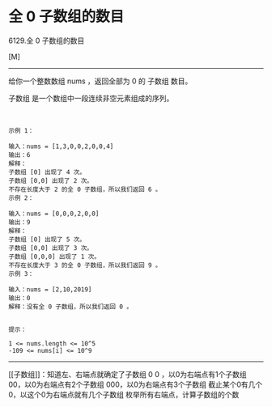 # 全 0 子数组的数目

6129.全 0 子数组的数目

[M]

---

给你一个整数数组 nums ，返回全部为 0 的 子数组 数目。

子数组 是一个数组中一段连续非空元素组成的序列。

 
```
示例 1：

输入：nums = [1,3,0,0,2,0,0,4]
输出：6
解释：
子数组 [0] 出现了 4 次。
子数组 [0,0] 出现了 2 次。
不存在长度大于 2 的全 0 子数组，所以我们返回 6 。
示例 2：

输入：nums = [0,0,0,2,0,0]
输出：9
解释：
子数组 [0] 出现了 5 次。
子数组 [0,0] 出现了 3 次。
子数组 [0,0,0] 出现了 1 次。
不存在长度大于 3 的全 0 子数组，所以我们返回 9 。
示例 3：

输入：nums = [2,10,2019]
输出：0
解释：没有全 0 子数组，所以我们返回 0 。
 

提示：

1 <= nums.length <= 10^5
-109 <= nums[i] <= 10^9
```

---

[[子数组]]：知道左、右端点就确定了子数组
0 0 ，以0为右端点有1个子数组
00，以0为右端点有2个子数组
000，以0为右端点有3个子数组
截止某个0有几个0，以这个0为右端点就有几个子数组
枚举所有右端点，计算子数组的个数